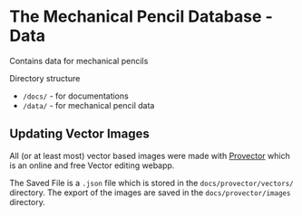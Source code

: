 # The Mechanical Pencil Database - Data

Contains data for mechanical pencils

Directory structure

- `/docs/` - for documentations
- `/data/` - for mechanical pencil data

## Updating Vector Images

All (or at least most) vector based images were made with 
[Provector](https://provector.app) which is an online and free Vector 
editing webapp.


The Saved File is a `.json` file which is stored in the 
`docs/provector/vectors/` directory.  The export of the images are saved in 
the `docs/provector/images` directory.

